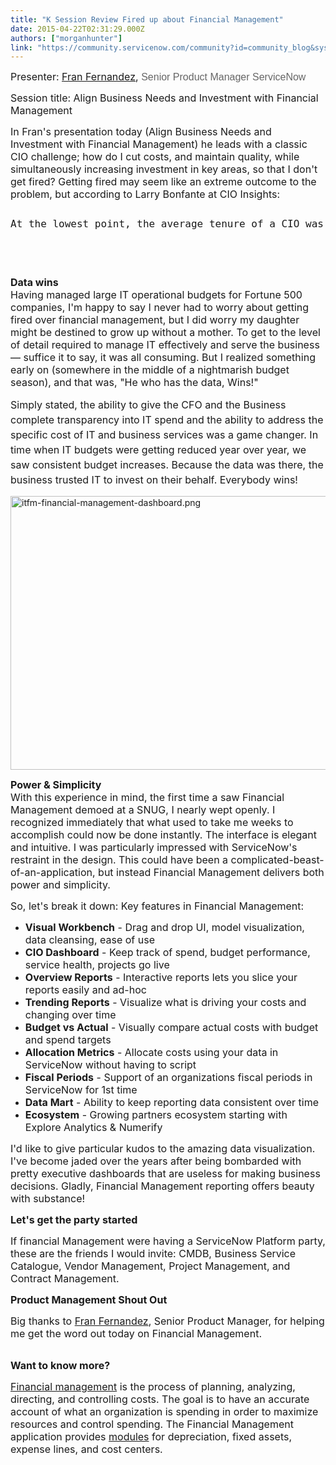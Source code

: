 ```yaml
---
title: "K Session Review Fired up about Financial Management"
date: 2015-04-22T02:31:29.000Z
authors: ["morganhunter"]
link: "https://community.servicenow.com/community?id=community_blog&sys_id=87ad66a9dbd0dbc01dcaf3231f961906"
---
```

<p><span style="font-size: 12pt;">Presenter: <a title="" _jive_internal="true" href="/community?id=community_user_profile&user=44a0926ddb581fc09c9ffb651f961913">Fran Fernandez</a>, <span style="color: #666666; font-family: arial, sans-serif;">Senior Product Manager ServiceNow</span></span></p><p><span style="font-size: 12pt;">Session title: Align Business Needs and Investment with Financial Management</span></p><p></p><p><span style="font-size: 12pt;">In Fran's presentation today (Align Business Needs and Investment with Financial Management) he leads with a classic CIO challenge; how do I cut costs, and maintain quality, while simultaneously increasing investment in key areas, so that I don't get fired? Getting fired may seem like an extreme outcome to the problem, but according to Larry Bonfante at CIO Insights:</span></p><pre __jive_macro_name="quote" class="jive_text_macro jive_macro_quote">
<p><span style="font-size: 12pt;">At the lowest point, the average tenure of a CIO was approximately three years. Today, at what is arguably the high point, CIO tenure is still under five years. (<a title="w.cioinsight.com/it-management/expert-voices/why-cio-tenures-arent-longer.html#sthash.V1LKc9qL.dpuf" href="http://www.cioinsight.com/it-management/expert-voices/why-cio-tenures-arent-longer.html#sthash.V1LKc9qL.dpuf">Full Article</a>)</span></p>



</pre><p></p><p><span style="font-size: 12pt;"><strong>Data wins</strong></span><br/><span style="font-size: 12pt;">Having managed large IT operational budgets for Fortune 500 companies, I'm happy to say I never had to worry about getting fired over financial management, but I did worry my daughter might be destined to grow up without a mother. To get to the level of detail required to manage IT effectively and serve the business — suffice it to say, it was all consuming. But I realized something early on (somewhere in the middle of a nightmarish budget season), and that was, "He who has the data, Wins!"</span></p><p></p><p><span style="font-size: 12pt; line-height: 1.5em;">Simply stated, the ability to give the CFO and the Business complete transparency into IT spend and the ability to address the specific cost of IT and business services was a game changer. In time when IT budgets were getting reduced year over year, we saw consistent budget increases. Because the data was there, the business trusted IT to invest on their behalf. Everybody wins!</span></p><p></p><p><img   alt="itfm-financial-management-dashboard.png" class="image-0 jive-image" src="d61d080adb5c1344e9737a9e0f96191f.iix" style="height: 438px; width: 620px;"/></p><p></p><p><span style="font-size: 12pt;"><strong>Power &amp; Simplicity</strong></span><br/><span style="font-size: 12pt;">With this experience in mind, the first time a saw Financial Management demoed at a SNUG, I nearly wept openly. I recognized immediately that what used to take me weeks to accomplish could now be done instantly. The interface is elegant and intuitive. I was particularly impressed with ServiceNow's restraint in the design. This could have been a complicated-beast-of-an-application, but instead Financial Management delivers both power and simplicity.</span></p><p></p><p><span style="font-size: 12pt;">So, let's break it down: Key features in Financial Management:</span></p><ul><li><span style="font-size: 12pt;"><strong>Visual Workbench</strong> - Drag and drop UI, model visualization, data cleansing, ease of use</span></li><li><span style="font-size: 12pt;"><strong>CIO Dashboard</strong> - Keep track of spend, budget performance, service health, projects go live</span></li><li><span style="font-size: 12pt;"><strong>Overview Reports</strong> - Interactive reports lets you slice your reports easily and ad-hoc</span></li><li><span style="font-size: 12pt;"><strong>Trending Reports</strong> - Visualize what is driving your costs and changing over time</span></li><li><span style="font-size: 12pt;"><strong>Budget vs Actual</strong> - Visually compare actual costs with budget and spend targets</span></li><li><span style="font-size: 12pt;"><strong>Allocation Metrics</strong> - Allocate costs using your data in ServiceNow without having to script</span></li><li><span style="font-size: 12pt;"><strong>Fiscal Periods</strong> - Support of an organizations fiscal periods in ServiceNow for 1st time</span></li><li><span style="font-size: 12pt;"><strong>Data Mart</strong> - Ability to keep reporting data consistent over time</span></li><li><span style="font-size: 12pt;"><strong>Ecosystem</strong> - Growing partners ecosystem starting with Explore Analytics &amp; Numerify</span></li></ul><p></p><p><span style="font-size: 12pt;">I'd like to give particular kudos to the amazing data visualization. I've become jaded over the years after being bombarded with pretty executive dashboards that are useless for making business decisions. Gladly, Financial Management reporting offers beauty with substance!</span></p><p></p><p><span style="font-size: 12pt;"><strong>Let's get the party started</strong></span></p><p><span style="font-size: 12pt;">If financial Management were having a ServiceNow Platform party, these are the friends I would invite: CMDB, Business Service Catalogue, Vendor Management, Project Management, and Contract Management.</span></p><p></p><p><span style="font-size: 12pt;"><strong>Product Management Shout Out</strong></span></p><p><span style="font-size: 12pt;">Big thanks to <a title="" _jive_internal="true" href="/community?id=community_user_profile&user=44a0926ddb581fc09c9ffb651f961913">Fran Fernandez</a>, Senior Product Manager, for helping me get the word out today on Financial Management.</span></p><p><br/><span style="font-size: 12pt;"><strong>Want to know more?</strong></span></p><p><span style="font-size: 12pt;"><a title="ki.servicenow.com/index.php?title=Financial_Management" href="http://wiki.servicenow.com/index.php?title=Financial_Management">Financial management</a> is the process of planning, analyzing, directing, and controlling costs. The goal is to have an accurate account of what an organization is spending in order to maximize resources and control spending. The Financial Management application provides <a title="ki.servicenow.com/index.php?title=Financial_Management#Menus_and_Modules" href="http://wiki.servicenow.com/index.php?title=Financial_Management#Menus_and_Modules">modules</a> for depreciation, fixed assets, expense lines, and cost centers.</span></p>